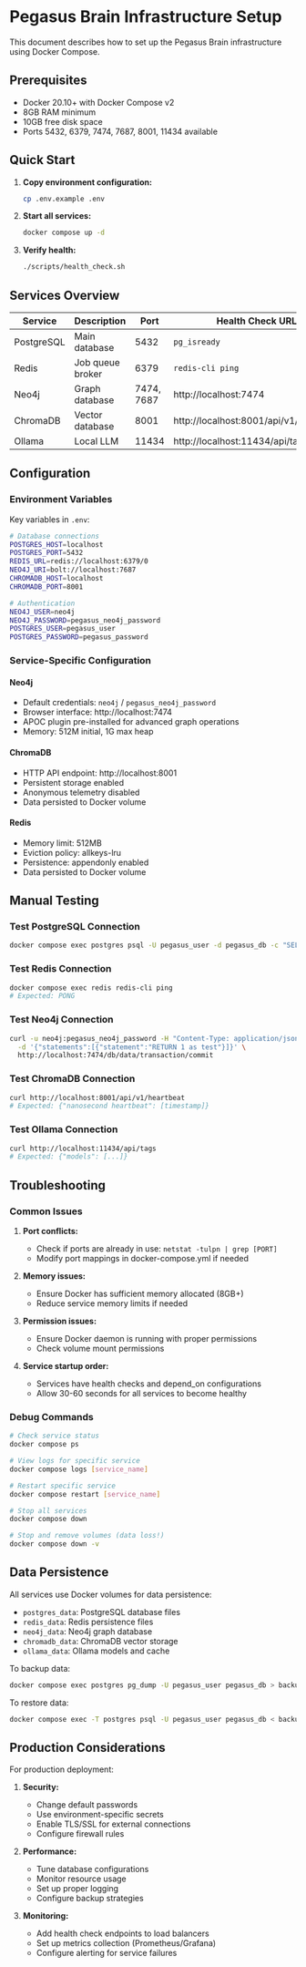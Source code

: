 # Pegasus Brain Infrastructure Setup

This document describes how to set up the Pegasus Brain infrastructure using Docker Compose.

## Prerequisites

- Docker 20.10+ with Docker Compose v2
- 8GB RAM minimum
- 10GB free disk space
- Ports 5432, 6379, 7474, 7687, 8001, 11434 available

## Quick Start

1. **Copy environment configuration:**
   ```bash
   cp .env.example .env
   ```

2. **Start all services:**
   ```bash
   docker compose up -d
   ```

3. **Verify health:**
   ```bash
   ./scripts/health_check.sh
   ```

## Services Overview

| Service | Description | Port | Health Check URL |
|---------|-------------|------|------------------|
| PostgreSQL | Main database | 5432 | `pg_isready` |
| Redis | Job queue broker | 6379 | `redis-cli ping` |
| Neo4j | Graph database | 7474, 7687 | http://localhost:7474 |
| ChromaDB | Vector database | 8001 | http://localhost:8001/api/v1/heartbeat |
| Ollama | Local LLM | 11434 | http://localhost:11434/api/tags |

## Configuration

### Environment Variables

Key variables in `.env`:

```bash
# Database connections
POSTGRES_HOST=localhost
POSTGRES_PORT=5432
REDIS_URL=redis://localhost:6379/0
NEO4J_URI=bolt://localhost:7687
CHROMADB_HOST=localhost
CHROMADB_PORT=8001

# Authentication
NEO4J_USER=neo4j
NEO4J_PASSWORD=pegasus_neo4j_password
POSTGRES_USER=pegasus_user
POSTGRES_PASSWORD=pegasus_password
```

### Service-Specific Configuration

#### Neo4j
- Default credentials: `neo4j` / `pegasus_neo4j_password`
- Browser interface: http://localhost:7474
- APOC plugin pre-installed for advanced graph operations
- Memory: 512M initial, 1G max heap

#### ChromaDB
- HTTP API endpoint: http://localhost:8001
- Persistent storage enabled
- Anonymous telemetry disabled
- Data persisted to Docker volume

#### Redis
- Memory limit: 512MB
- Eviction policy: allkeys-lru
- Persistence: appendonly enabled
- Data persisted to Docker volume

## Manual Testing

### Test PostgreSQL Connection
```bash
docker compose exec postgres psql -U pegasus_user -d pegasus_db -c "SELECT version();"
```

### Test Redis Connection
```bash
docker compose exec redis redis-cli ping
# Expected: PONG
```

### Test Neo4j Connection
```bash
curl -u neo4j:pegasus_neo4j_password -H "Content-Type: application/json" \
  -d '{"statements":[{"statement":"RETURN 1 as test"}]}' \
  http://localhost:7474/db/data/transaction/commit
```

### Test ChromaDB Connection
```bash
curl http://localhost:8001/api/v1/heartbeat
# Expected: {"nanosecond heartbeat": [timestamp]}
```

### Test Ollama Connection
```bash
curl http://localhost:11434/api/tags
# Expected: {"models": [...]}
```

## Troubleshooting

### Common Issues

1. **Port conflicts:**
   - Check if ports are already in use: `netstat -tulpn | grep [PORT]`
   - Modify port mappings in docker-compose.yml if needed

2. **Memory issues:**
   - Ensure Docker has sufficient memory allocated (8GB+)
   - Reduce service memory limits if needed

3. **Permission issues:**
   - Ensure Docker daemon is running with proper permissions
   - Check volume mount permissions

4. **Service startup order:**
   - Services have health checks and depend_on configurations
   - Allow 30-60 seconds for all services to become healthy

### Debug Commands

```bash
# Check service status
docker compose ps

# View logs for specific service
docker compose logs [service_name]

# Restart specific service
docker compose restart [service_name]

# Stop all services
docker compose down

# Stop and remove volumes (data loss!)
docker compose down -v
```

## Data Persistence

All services use Docker volumes for data persistence:

- `postgres_data`: PostgreSQL database files
- `redis_data`: Redis persistence files
- `neo4j_data`: Neo4j graph database
- `chromadb_data`: ChromaDB vector storage
- `ollama_data`: Ollama models and cache

To backup data:
```bash
docker compose exec postgres pg_dump -U pegasus_user pegasus_db > backup.sql
```

To restore data:
```bash
docker compose exec -T postgres psql -U pegasus_user pegasus_db < backup.sql
```

## Production Considerations

For production deployment:

1. **Security:**
   - Change default passwords
   - Use environment-specific secrets
   - Enable TLS/SSL for external connections
   - Configure firewall rules

2. **Performance:**
   - Tune database configurations
   - Monitor resource usage
   - Set up proper logging
   - Configure backup strategies

3. **Monitoring:**
   - Add health check endpoints to load balancers
   - Set up metrics collection (Prometheus/Grafana)
   - Configure alerting for service failures